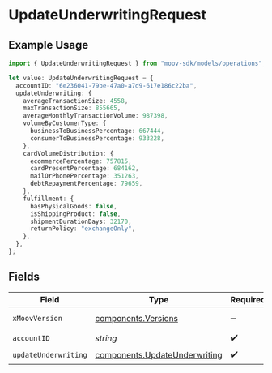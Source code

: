 # UpdateUnderwritingRequest

## Example Usage

```typescript
import { UpdateUnderwritingRequest } from "moov-sdk/models/operations";

let value: UpdateUnderwritingRequest = {
  accountID: "6e236041-79be-47a0-a7d9-617e186c22ba",
  updateUnderwriting: {
    averageTransactionSize: 4558,
    maxTransactionSize: 855665,
    averageMonthlyTransactionVolume: 987398,
    volumeByCustomerType: {
      businessToBusinessPercentage: 667444,
      consumerToBusinessPercentage: 933228,
    },
    cardVolumeDistribution: {
      ecommercePercentage: 757815,
      cardPresentPercentage: 684162,
      mailOrPhonePercentage: 351263,
      debtRepaymentPercentage: 79659,
    },
    fulfillment: {
      hasPhysicalGoods: false,
      isShippingProduct: false,
      shipmentDurationDays: 32170,
      returnPolicy: "exchangeOnly",
    },
  },
};
```

## Fields

| Field                                                                          | Type                                                                           | Required                                                                       | Description                                                                    |
| ------------------------------------------------------------------------------ | ------------------------------------------------------------------------------ | ------------------------------------------------------------------------------ | ------------------------------------------------------------------------------ |
| `xMoovVersion`                                                                 | [components.Versions](../../models/components/versions.md)                     | :heavy_minus_sign:                                                             | Specify an API version.                                                        |
| `accountID`                                                                    | *string*                                                                       | :heavy_check_mark:                                                             | N/A                                                                            |
| `updateUnderwriting`                                                           | [components.UpdateUnderwriting](../../models/components/updateunderwriting.md) | :heavy_check_mark:                                                             | N/A                                                                            |